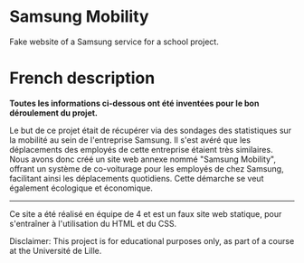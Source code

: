 # Samsung Mobility
Fake website of a Samsung service for a school project.

# French description

**Toutes les informations ci-dessous ont été inventées pour le bon déroulement du projet.**

Le but de ce projet était de récupérer via des sondages des statistiques sur la mobilité au sein de l'entreprise Samsung. Il s'est avéré que les déplacements des employés de cette entreprise étaient très similaires. Nous avons donc créé un site web annexe nommé "Samsung Mobility", offrant un système de co-voiturage pour les employés de chez Samsung, facilitant ainsi les déplacements quotidiens. Cette démarche se veut également écologique et économique.

---

Ce site a été réalisé en équipe de 4 et est un faux site web statique, pour s'entraîner à l'utilisation du HTML et du CSS.

Disclaimer: This project is for educational purposes only, as part of a course at the Université de Lille.
